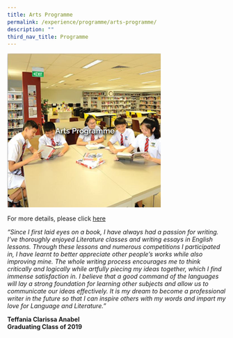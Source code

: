 ```yaml
---
title: Arts Programme
permalink: /experience/programme/arts-programme/
description: ""
third_nav_title: Programme
---
```

<img src="/images/Arts%20Programme.jpg" 
    style="width:70%">

For more details, please click [here](https://staging.d3jwf1tlw34213.amplifyapp.com/experience/programme/arts-programme/bringing-arts-to-the-school)   
    
_“Since I first laid eyes on a book, I have always had a passion for writing. I’ve thoroughly enjoyed Literature classes and writing essays in English lessons. Through these lessons and numerous competitions I participated in, I have learnt to better appreciate other people’s works while also improving mine. The whole writing process encourages me to think critically and logically while artfully piecing my ideas together, which I find immense satisfaction in. I believe that a good command of the languages will lay a strong foundation for learning other subjects and allow us to communicate our ideas effectively. It is my dream to become a professional writer in the future so that I can inspire others with my words and impart my love for Language and Literature.”_
    
**Teffania Clarissa Anabel <br>
Graduating Class of 2019**